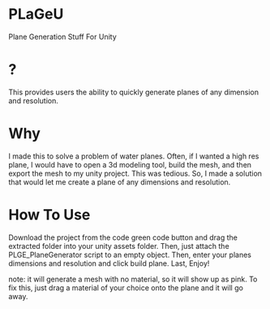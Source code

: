 # PLaGeU
Plane Generation Stuff For Unity

# ?
This provides users the ability to quickly generate planes of any dimension and resolution.

# Why
I made this to solve a problem of water planes. Often, if I wanted a high res plane, I would have to open a 3d modeling tool, build the mesh, 
and then export the mesh to my unity project. This was tedious. So, I made a solution that would let me create a plane of any dimensions and resolution.

# How To Use
Download the project from the code green code button and drag the extracted folder into your unity assets folder. 
Then, just attach the PLGE_PlaneGenerator script to an empty object. Then, enter your planes dimensions and resolution and click build plane.
Last, Enjoy!

note: it will generate a mesh with no material, so it will show up as pink. To fix this, just drag a material of your choice onto the plane and it
will go away.
